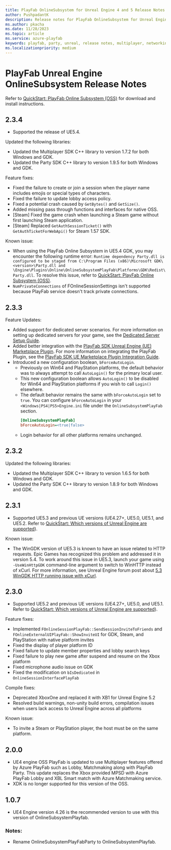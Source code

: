 ```yaml
---
title: PlayFab OnlineSubsystem for Unreal Engine 4 and 5 Release Notes
author: PushpadantK
description: Release notes for PlayFab OnlineSubsystem for Unreal Engine 4 and 5
ms.author: pkacha
ms.date: 11/28/2023
ms.topic: article
ms.service: azure-playfab
keywords: playfab, party, unreal, release notes, multiplayer, networking
ms.localizationpriority: medium
---
```


# PlayFab Unreal Engine OnlineSubsystem Release Notes

Refer to [QuickStart: PlayFab Online Subsystem (OSS)](party-unreal-engine-oss-quickstart.md) for download and install instructions.

## 2.3.4
- Supported the release of UE5.4.

Updated the following libraries:
- Updated the Multiplayer SDK C++ library to version 1.7.2 for both Windows and GDK.
- Updated the Party SDK C++ library to version 1.9.5 for both Windows and GDK.

Feature fixes:
- Fixed the failure to create or join a session when the player name includes emojis or special types of characters.
- Fixed the failure to update lobby access policy.
- Fixed a potential crash caused by `GetBytes()` and `GetSize()`.
- Added missing pass through functions and interfaces for native OSS.
- [Steam] Fixed the game crash when launching a Steam game without first launching Steam application.
- [Steam] Replaced `GetAuthSessionTicket()` with `GetAuthTicketForWebApi()` for Steam 1.57 SDK.

Known issue:
- When using the PlayFab Online Subsystem in UE5.4 GDK, you may encounter the following runtime error: `Runtime dependency Party.dll is configured to be staged from C:\Program Files (x86)\Microsoft GDK\<version>\Party.dll and \Engine\Plugins\Online\OnlineSubsystemPlayFab\Platforms\GDK\Redist\Party.dll`.
  To resolve this issue, refer to [QuickStart: PlayFab Online Subsystem (OSS)](party-unreal-engine-oss-quickstart.md#unreal-engine-installed-builds).
- `NumPrivateConnections` of FOnlineSessionSettings isn't supported because PlayFab service doesn't track private connections.

## 2.3.3
Feature Updates:
- Added support for dedicated server scenarios. For more information on setting up dedicated servers for your game, see the [Dedicated Server Setup Guide](party-unreal-engine-oss-dedicated-servers.md).
- Added better integration with the [PlayFab SDK Unreal Engine (UE) Marketplace Plugin](https://www.unrealengine.com/marketplace/product/playfab-sdk). For more information on integrating the PlayFab Plugin, see the [PlayFab SDK UE Marketplace Plugin Integration Guide](party-unreal-engine-oss-playfab-plugin-integration.md).
- Introduced a new configuration boolean, `bForceAutoLogin`.
    - Previously on Win64 and PlayStation platforms, the default behavior was to always attempt to call `AutoLogin()` for the primary local user.
    - This new configuration boolean allows `AutoLogin()` to be disabled for Win64 and PlayStation platforms if you wish to call `Login()` elsewhere.
    - The default behavior remains the same with `bForceAutoLogin` set to `true`. You can configure `bForceAutoLogin` in your `<Windows|PS4|PS5>Engine.ini` file under the `OnlineSubsystemPlayFab` section.
        ```ini
        [OnlineSubsystemPlayFab]
        bForceAutoLogin=<true|false>
        ```
    - Login behavior for all other platforms remains unchanged.

## 2.3.2
Updated the following libraries:
- Updated the Multiplayer SDK C++ library to version 1.6.5 for both Windows and GDK.
- Updated the Party SDK C++ library to version 1.8.9 for both Windows and GDK.

## 2.3.1
- Supported UE5.3 and previous UE versions (UE4.27+, UE5.0, UE5.1, and UE5.2. Refer to [QuickStart: Which versions of Unreal Engine are supported](party-unreal-engine-oss-overview.md#which-versions-of-unreal-engine-are-supported)).

Known issue:
- The WinGDK version of UE5.3 is known to have an issue related to HTTP requests. Epic Games has recognized this problem and addressed it in version 5.4. To work around this issue in UE5.3, launch your game using `-UseWinHttpGDK` command-line argument to switch to WinHTTP instead of xCurl. For more information, see Unreal Engine forum post about [5.3 WinGDK HTTP running issue with xCurl](https://udn.unrealengine.com/s/question/0D54z00009l9fK0CAI/53-wingdk-http-module-wont-compile-with-xcurl).

## 2.3.0
- Supported UE5.2 and previous UE versions (UE4.27+, UE5.0, and UE5.1. Refer to [QuickStart: Which versions of Unreal Engine are supported](party-unreal-engine-oss-overview.md#which-versions-of-unreal-engine-are-supported)).

Feature fixes:
- Implemented `FOnlineSessionPlayFab::SendSessionInviteToFriends` and `FOnlineExternalUIPlayFab::ShowInviteUI` for GDK, Steam, and PlayStation with native platform invites
- Fixed the display of player platform ID
- Fixed failure to update member properties and lobby search keys
- Fixed failure to play new game after suspend and resume on the Xbox platform
- Fixed microphone audio issue on GDK
- Fixed the modification on `bIsDedicated` in `OnlineSessionInterfacePlayFab`

Compile fixes:
- Deprecated XboxOne and replaced it with XB1 for Unreal Engine 5.2
- Resolved build warnings, non-unity build errors, compilation issues when users lack access to Unreal Engine across all platforms

Known issue:
- To invite a Steam or PlayStation player, the host must be on the same platform.

## 2.0.0
- UE4 engine OSS PlayFab is updated to use Multiplayer features offered by Azure PlayFab such as Lobby, Matchmaking along with PlayFab Party.
This update replaces the Xbox provided MPSD with Azure PlayFab Lobby and XBL Smart match with Azure Matchmaking service.
- XDK is no longer supported for this version of the OSS.

## 1.0.7
- UE4 Engine version 4.26 is the recommended version to use with this version of OnlineSubsystemPlayfab.
### Notes:
- Rename OnlineSubsystemPlayFabParty to OnlineSubsystemPlayfab.